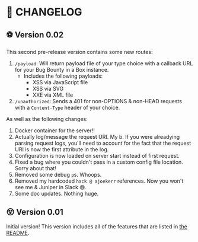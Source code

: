 # :rocket: CHANGELOG

## :soccer: Version 0.02

This second pre-release version contains some new routes:

1. `/payload`: Will return payload file of your type choice with a callback URL for your Bug Bounty in a Box instance.
    * Includes the following payloads:
        * XSS via JavaScript file
        * XSS via SVG
        * XXE via XML file
1. `/unauthorized`: Sends a 401 for non-OPTIONS & non-HEAD requests with a `Content-Type` header of your choice.

As well as the following changes:

1. Docker container for the server!!
1. Actually log/message the request URI. My b. If you were alreadying parsing request logs, you'll need to account for the fact that the request URI is now the first attribute in the log.
1. Configuration is now loaded on server start instead of first request.
1. Fixed a bug where you couldn't pass in a custom config file location. Sorry about that!
1. Removed some debug `p`s. Whoops.
1. Removed my hardcoded `hack @ ajoekerr` references. Now you won't see me & Juniper in Slack :sweat_smile:.
1. Some doc updates. Nothing huge.

## :dizzy_face: Version 0.01

Initial version! This version includes all of the features that are listed in [the README](https://github.com/andrewjkerr/bug-bounty-in-a-box/blob/5c22b1762b86c2c5d83b9d86024e4dfd52fc01e0/README.md#callback-server).
